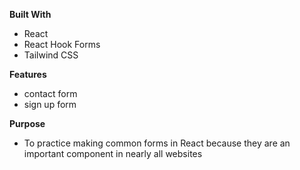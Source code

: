 
**Built With**
- React
- React Hook Forms
- Tailwind CSS

**Features**
- contact form
- sign up form

**Purpose**
- To practice making common forms in React because they are an important component in nearly all websites
